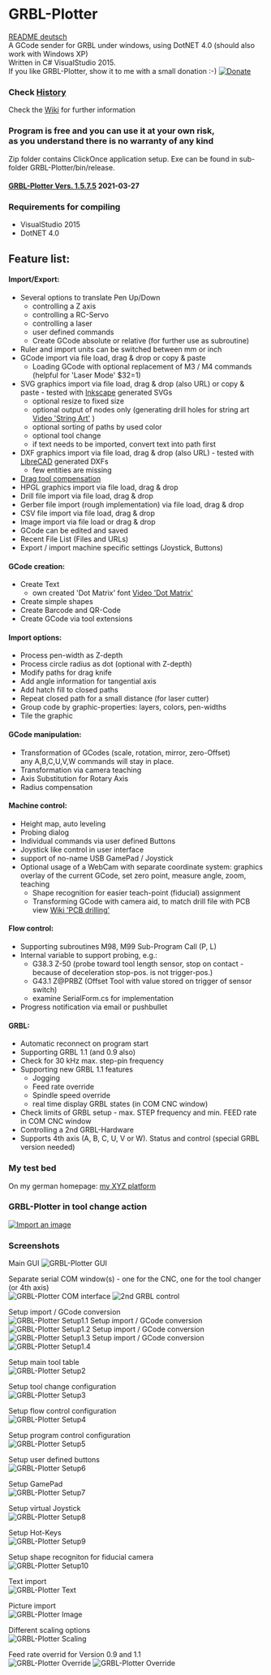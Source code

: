 # GRBL-Plotter
[README deutsch](README_de.md)  
A GCode sender for GRBL under windows, using DotNET 4.0 (should also work with Windows XP)  
Written in C# VisualStudio 2015.  
If you like GRBL-Plotter, show it to me with a small donation :-) [![Donate](https://www.paypalobjects.com/en_US/DE/i/btn/btn_donateCC_LG.gif)](https://www.paypal.com/cgi-bin/webscr?cmd=_s-xclick&hosted_button_id=PVBK8U866QNQ6)   
   
  
### Check [History](https://github.com/svenhb/GRBL-Plotter/blob/master/History.md)  
      
Check the [Wiki](https://github.com/svenhb/GRBL-Plotter/wiki) for further information   

### Program is free and you can use it at your own risk,<br>as you understand there is no warranty of any kind
Zip folder contains ClickOnce application setup. Exe can be found in sub-folder GRBL-Plotter/bin/release.
#### [GRBL-Plotter Vers. 1.5.7.5](https://github.com/svenhb/GRBL-Plotter/releases/latest)  2021-03-27     

### Requirements for compiling
* VisualStudio 2015 
* DotNET 4.0
 
## Feature list:
#### Import/Export:  
* Several options to translate Pen Up/Down
  - controlling a Z axis
  - controlling a RC-Servo
  - controlling a laser
  - user defined commands
  - Create GCode absolute or relative (for further use as subroutine)  
* Ruler and import units can be switched between mm or inch
* GCode import via file load, drag & drop or copy & paste
  - Loading GCode with optional replacement of M3 / M4 commands (helpful for 'Laser Mode' $32=1) 
* SVG graphics import via file load, drag & drop (also URL) or copy & paste - tested with [Inkscape](https://inkscape.org/de/) generated SVGs 
  - optional resize to fixed size
  - optional output of nodes only (generating drill holes for string art [Video 'String Art'](https://youtu.be/ymWi15rvTvM)  )
  - optional sorting of paths by used color
  - optional tool change
  - if text needs to be imported, convert text into path first
* DXF graphics import via file load, drag & drop (also URL) - tested with [LibreCAD](http://librecad.org/cms/home.html) generated DXFs 
  - few entities are missing
* [Drag tool compensation](https://github.com/svenhb/GRBL-Plotter/wiki/Drag-tool-compensation)
* HPGL graphics import via file load, drag & drop  
* Drill file import via file load, drag & drop 
* Gerber file import (rough implementation) via file load, drag & drop 
* CSV file import via file load, drag & drop
* Image import via file load or drag & drop
* GCode can be edited and saved
* Recent File List (Files and URLs)
* Export / import machine specific settings (Joystick, Buttons)
  
#### GCode creation:
* Create Text
  - own created 'Dot Matrix' font [Video 'Dot Matrix'](https://youtu.be/ip_qCQwoufw) 
* Create simple shapes 
* Create Barcode and QR-Code 
* Create GCode via tool extensions 
    
#### Import options: 
* Process pen-width as Z-depth 
* Process circle radius as dot (optional with Z-depth) 
* Modify paths for drag knife
* Add angle information for tangential axis 
* Add hatch fill to closed paths 
* Repeat closed path for a small distance (for laser cutter)
* Group code by graphic-properties: layers, colors, pen-widths  
* Tile the graphic 
 
#### GCode manipulation:  
* Transformation of GCodes (scale, rotation, mirror, zero-Offset)  
any A,B,C,U,V,W commands will stay in place.
* Transformation via camera teaching
* Axis Substitution for Rotary Axis
* Radius compensation 

  
#### Machine control:  
* Height map, auto leveling 
* Probing dialog 
* Individual commands via user defined Buttons  
* Joystick like control in user interface  
* support of no-name USB GamePad / Joystick   
* Optional usage of a WebCam with separate coordinate system: graphics overlay of the current GCode, set zero point, measure angle, zoom, teaching  
  - Shape recognition for easier teach-point (fiducial) assignment  
  - Transforming GCode with camera aid, to match drill file with PCB view [Wiki 'PCB drilling'](https://github.com/svenhb/GRBL-Plotter/wiki/PCB-drilling)   
  
#### Flow control:
* Supporting subroutines M98, M99 Sub-Program Call (P, L)
* Internal variable to support probing, e.g.:
  - G38.3 Z-50		(probe toward tool length sensor, stop on contact - because of deceleration stop-pos. is not trigger-pos.)
  - G43.1 Z@PRBZ	(Offset Tool with value stored on trigger of sensor switch)
  - examine SerialForm.cs for implementation  
* Progress notification via email or pushbullet 
  
#### GRBL:  
* Automatic reconnect on program start  
* Supporting GRBL 1.1 (and 0.9 also)
* Check for 30 kHz max. step-pin frequency 
* Supporting new GRBL 1.1 features
  - Jogging
  - Feed rate override
  - Spindle speed override
  - real time display GRBL states (in COM CNC window)
* Check limits of GRBL setup - max. STEP frequency and min. FEED rate in COM CNC window  
* Controlling a 2nd GRBL-Hardware
* Supports 4th axis (A, B, C, U, V or W). Status and control (special GRBL version needed)

 
### My test bed
On my german homepage:
[my XYZ platform](http://svenhb.bplaced.net/?CNC___Plotter) 

### GRBL-Plotter in tool change action
[![Import an image](https://i9.ytimg.com/vi/GGtdwYdZWi8/mq2.jpg?sqp=COypi98F&rs=AOn4CLAbkofKlCN1cepOQkGvpG6YlnRwrQ)](https://youtu.be/GGtdwYdZWi8) 

### Screenshots
Main GUI
![GRBL-Plotter GUI](doc/GRBLPlotter_GUI.png?raw=true "Main GUI") 

Separate serial COM window(s) - one for the CNC, one for the tool changer (or 4th axis)  
![GRBL-Plotter COM interface](doc/GRBLPlotter_COM2.png?raw=true "Serial connection") ![2nd GRBL control](doc/GRBLPlotter_Control_COM2.png?raw=true "Serial connection")

Setup import / GCode conversion  
![GRBL-Plotter Setup1.1](doc/screenshots/en_1325_setup_1_1.png?raw=true "Setup1.1") 
Setup import / GCode conversion  
![GRBL-Plotter Setup1.2](doc/screenshots/en_1325_setup_1_2.png?raw=true "Setup1.2") 
Setup import / GCode conversion  
![GRBL-Plotter Setup1.3](doc/screenshots/en_1325_setup_1_3.png?raw=true "Setup1.3") 
Setup import / GCode conversion  
![GRBL-Plotter Setup1.4](doc/screenshots/en_1325_setup_1_4.png?raw=true "Setup1.4") 
   
Setup main tool table  
![GRBL-Plotter Setup2](doc/screenshots/en_1325_setup_2.png?raw=true "Setup2")  
   
Setup tool change configuration  
![GRBL-Plotter Setup3](doc/screenshots/en_1325_setup_3.png?raw=true "Setup3")  
 
Setup flow control configuration  
![GRBL-Plotter Setup4](doc/screenshots/en_1325_setup_4.png?raw=true "Setup4")  
  
Setup program control configuration  
![GRBL-Plotter Setup5](doc/screenshots/en_1325_setup_5.png?raw=true "Setup5")  

Setup user defined buttons  
![GRBL-Plotter Setup6](doc/screenshots/en_1325_setup_6.png?raw=true "Setup6")  
  
Setup GamePad  
![GRBL-Plotter Setup7](doc/screenshots/en_1325_setup_7.png?raw=true "Setup7")  
  
Setup virtual Joystick  
![GRBL-Plotter Setup8](doc/screenshots/en_1325_setup_8.png?raw=true "Setup8")  
  
Setup Hot-Keys     
![GRBL-Plotter Setup9](doc/screenshots/en_1325_setup_9.png?raw=true "Setup9")  
  
Setup shape recogniton for fiducial camera     
![GRBL-Plotter Setup10](doc/screenshots/en_1325_setup_10.png?raw=true "Setup10")  
    
Text import  
![GRBL-Plotter Text](doc/GRBLPlotter_Text.png?raw=true "Text conversion")  
  
Picture import  
![GRBL-Plotter Image](doc/ImageImport/ImageImport1.png?raw=true "Image import")  
  
Different scaling options  
![GRBL-Plotter Scaling](doc/GRBLPlotter_scaling.png?raw=true "GCode scaling")  

Feed rate overrid for Version 0.9 and 1.1  
![GRBL-Plotter Override](doc/GRBLPlotter_override.png?raw=true "GCode override") ![GRBL-Plotter Override](doc/GRBLPlotter_override2.png?raw=true "GCode override")
